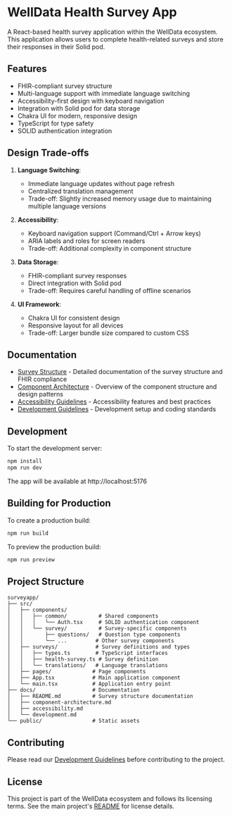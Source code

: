 # WellData Health Survey App

A React-based health survey application within the WellData ecosystem. This application allows users to complete health-related surveys and store their responses in their Solid pod.

## Features

- FHIR-compliant survey structure
- Multi-language support with immediate language switching
- Accessibility-first design with keyboard navigation
- Integration with Solid pod for data storage
- Chakra UI for modern, responsive design
- TypeScript for type safety
- SOLID authentication integration

## Design Trade-offs

1. **Language Switching**:
   - Immediate language updates without page refresh
   - Centralized translation management
   - Trade-off: Slightly increased memory usage due to maintaining multiple language versions

2. **Accessibility**:
   - Keyboard navigation support (Command/Ctrl + Arrow keys)
   - ARIA labels and roles for screen readers
   - Trade-off: Additional complexity in component structure

3. **Data Storage**:
   - FHIR-compliant survey responses
   - Direct integration with Solid pod
   - Trade-off: Requires careful handling of offline scenarios

4. **UI Framework**:
   - Chakra UI for consistent design
   - Responsive layout for all devices
   - Trade-off: Larger bundle size compared to custom CSS

## Documentation

- [Survey Structure](docs/README.md) - Detailed documentation of the survey structure and FHIR compliance
- [Component Architecture](docs/component-architecture.md) - Overview of the component structure and design patterns
- [Accessibility Guidelines](docs/accessibility.md) - Accessibility features and best practices
- [Development Guidelines](docs/development.md) - Development setup and coding standards

## Development

To start the development server:

```bash
npm install
npm run dev
```

The app will be available at http://localhost:5176

## Building for Production

To create a production build:

```bash
npm run build
```

To preview the production build:

```bash
npm run preview
```

## Project Structure

```
surveyapp/
├── src/
│   ├── components/
│   │   ├── common/          # Shared components
│   │   │   └── Auth.tsx     # SOLID authentication component
│   │   └── survey/          # Survey-specific components
│   │       ├── questions/   # Question type components
│   │       └── ...         # Other survey components
│   ├── surveys/            # Survey definitions and types
│   │   ├── types.ts        # TypeScript interfaces
│   │   ├── health-survey.ts # Survey definition
│   │   └── translations/   # Language translations
│   ├── pages/             # Page components
│   ├── App.tsx            # Main application component
│   └── main.tsx           # Application entry point
├── docs/                  # Documentation
│   ├── README.md          # Survey structure documentation
│   ├── component-architecture.md
│   ├── accessibility.md
│   └── development.md
└── public/                # Static assets
```

## Contributing

Please read our [Development Guidelines](docs/development.md) before contributing to the project.

## License

This project is part of the WellData ecosystem and follows its licensing terms. See the main project's [README](../README.md) for license details. 